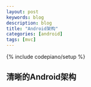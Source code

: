 ```yaml
---
layout: post
keywords: blog
description: blog
title: "Android架构"
categories: [android]
tags: [mvc]
---
```

{% include codepiano/setup %}

## 清晰的Android架构

